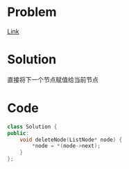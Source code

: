 # Problem
[Link](https://leetcode-cn.com/problems/delete-node-in-a-linked-list/submissions/)

# Solution

直接将下一个节点赋值给当前节点

# Code
```cpp
class Solution {
public:
    void deleteNode(ListNode* node) {
        *node = *(node->next);
    }
};
```